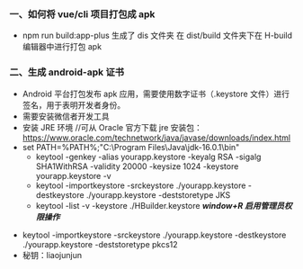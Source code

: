 ### 一、如何将 vue/cli 项目打包成 apk

- npm run build:app-plus
  生成了 dis 文件夹
  在 dist/build 文件夹下在 H-build 编辑器中进行打包 apk

### 二、生成 android-apk 证书

- Android 平台打包发布 apk 应用，需要使用数字证书（.keystore 文件）进行签名，用于表明开发者身份。
- 需要安装微信者开发工具
- 安装 JRE 环境 //可从 Oracle 官方下载 jre 安装包：https://www.oracle.com/technetwork/java/javase/downloads/index.html
- set PATH=%PATH%;"C:\Program Files\Java\jdk-16.0.1\bin"
  - keytool -genkey -alias yourapp.keystore -keyalg RSA -sigalg SHA1WithRSA -validity 20000 -keysize 1024 -keystore yourapp.keystore -v
  - keytool -importkeystore -srckeystore ./yourapp.keystore -destkeystore ./yourapp.keystore -deststoretype JKS
  - keytool -list -v -keystore ./HBuilder.keystore
    **_window+R 启用管理员权限操作_**

<!-- 建议使用 -->

- keytool -importkeystore -srckeystore ./yourapp.keystore -destkeystore ./yourapp.keystore -deststoretype pkcs12
- 秘钥：liaojunjun
